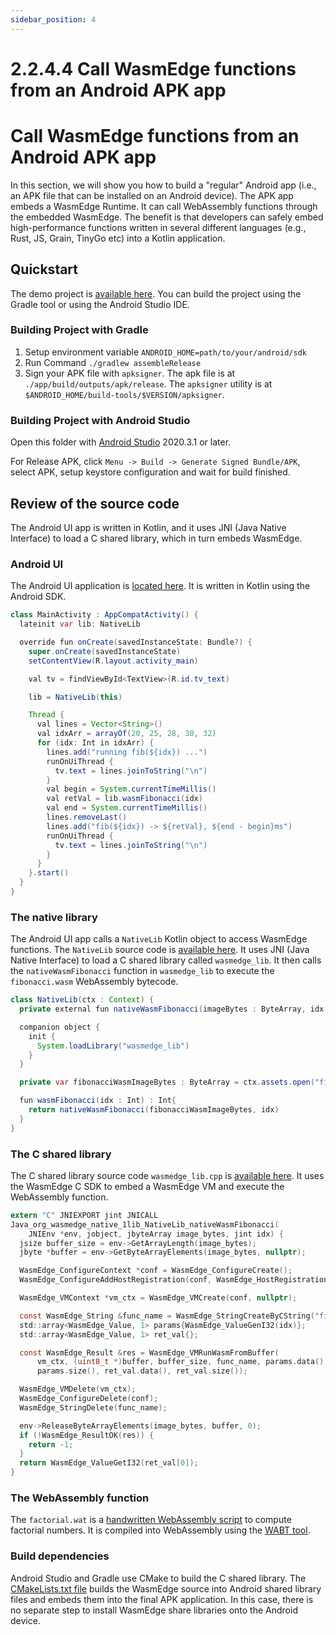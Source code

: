 ```yaml
---
sidebar_position: 4
---
```


# 2.2.4.4 Call WasmEdge functions from an Android APK app

# Call WasmEdge functions from an Android APK app

In this section, we will show you how to build a "regular" Android app (i.e., an APK file that can be installed on an Android device). The APK app embeds a WasmEdge Runtime. It can call WebAssembly functions through the embedded WasmEdge. The benefit is that developers can safely embed high-performance functions written in several different languages (e.g., Rust, JS, Grain, TinyGo etc) into a Kotlin application.

## Quickstart

The demo project is [available here](https://github.com/WasmEdge/WasmEdge/tree/master/utils/android/app). You can build the project using the Gradle tool or using the Android Studio IDE.

### Building Project with Gradle

1. Setup environment variable `ANDROID_HOME=path/to/your/android/sdk`
2. Run Command `./gradlew assembleRelease`
3. Sign your APK file with `apksigner`. The apk file is at `./app/build/outputs/apk/release`. The `apksigner` utility is at `$ANDROID_HOME/build-tools/$VERSION/apksigner`.

### Building Project with Android Studio

Open this folder with [Android Studio](https://developer.android.com/studio) 2020.3.1 or later.

For Release APK, click `Menu -> Build -> Generate Signed Bundle/APK`, select APK, setup keystore configuration and wait for build finished.

## Review of the source code

The Android UI app is written in Kotlin, and it uses JNI (Java Native Interface) to load a C shared library, which in turn embeds WasmEdge.

### Android UI

The Android UI application is [located here](https://github.com/WasmEdge/WasmEdge/blob/master/utils/android/app/app/src/main/java/org/wasmedge/example_app/MainActivity.kt). It is written in Kotlin using the Android SDK.

```java
class MainActivity : AppCompatActivity() {
  lateinit var lib: NativeLib

  override fun onCreate(savedInstanceState: Bundle?) {
    super.onCreate(savedInstanceState)
    setContentView(R.layout.activity_main)

    val tv = findViewById<TextView>(R.id.tv_text)

    lib = NativeLib(this)

    Thread {
      val lines = Vector<String>()
      val idxArr = arrayOf(20, 25, 28, 30, 32)
      for (idx: Int in idxArr) {
        lines.add("running fib(${idx}) ...")
        runOnUiThread {
          tv.text = lines.joinToString("\n")
        }
        val begin = System.currentTimeMillis()
        val retVal = lib.wasmFibonacci(idx)
        val end = System.currentTimeMillis()
        lines.removeLast()
        lines.add("fib(${idx}) -> ${retVal}, ${end - begin}ms")
        runOnUiThread {
          tv.text = lines.joinToString("\n")
        }
      }
    }.start()
  }
}
```

### The native library

The Android UI app calls a `NativeLib` Kotlin object to access WasmEdge functions. The `NativeLib` source code is [available here](https://github.com/WasmEdge/WasmEdge/blob/master/utils/android/app/lib/src/main/java/org/wasmedge/native_lib/NativeLib.kt). It uses JNI (Java Native Interface) to load a C shared library called `wasmedge_lib`. It then calls the `nativeWasmFibonacci` function in `wasmedge_lib` to execute the `fibonacci.wasm` WebAssembly bytecode.

```java
class NativeLib(ctx : Context) {
  private external fun nativeWasmFibonacci(imageBytes : ByteArray, idx : Int ) : Int

  companion object {
    init {
      System.loadLibrary("wasmedge_lib")
    }
  }

  private var fibonacciWasmImageBytes : ByteArray = ctx.assets.open("fibonacci.wasm").readBytes()

  fun wasmFibonacci(idx : Int) : Int{
    return nativeWasmFibonacci(fibonacciWasmImageBytes, idx)
  }
}
```

### The C shared library

The C shared library source code `wasmedge_lib.cpp` is [available here](https://github.com/WasmEdge/WasmEdge/blob/master/utils/android/app/lib/src/main/cpp/wasmedge_lib.cpp). It uses the WasmEdge C SDK to embed a WasmEdge VM and execute the WebAssembly function.

```c
extern "C" JNIEXPORT jint JNICALL
Java_org_wasmedge_native_1lib_NativeLib_nativeWasmFibonacci(
    JNIEnv *env, jobject, jbyteArray image_bytes, jint idx) {
  jsize buffer_size = env->GetArrayLength(image_bytes);
  jbyte *buffer = env->GetByteArrayElements(image_bytes, nullptr);

  WasmEdge_ConfigureContext *conf = WasmEdge_ConfigureCreate();
  WasmEdge_ConfigureAddHostRegistration(conf, WasmEdge_HostRegistration_Wasi);

  WasmEdge_VMContext *vm_ctx = WasmEdge_VMCreate(conf, nullptr);

  const WasmEdge_String &func_name = WasmEdge_StringCreateByCString("fib");
  std::array<WasmEdge_Value, 1> params{WasmEdge_ValueGenI32(idx)};
  std::array<WasmEdge_Value, 1> ret_val{};

  const WasmEdge_Result &res = WasmEdge_VMRunWasmFromBuffer(
      vm_ctx, (uint8_t *)buffer, buffer_size, func_name, params.data(),
      params.size(), ret_val.data(), ret_val.size());

  WasmEdge_VMDelete(vm_ctx);
  WasmEdge_ConfigureDelete(conf);
  WasmEdge_StringDelete(func_name);

  env->ReleaseByteArrayElements(image_bytes, buffer, 0);
  if (!WasmEdge_ResultOK(res)) {
    return -1;
  }
  return WasmEdge_ValueGetI32(ret_val[0]);
}
```

### The WebAssembly function

The `factorial.wat` is a [handwritten WebAssembly script](https://github.com/WasmEdge/WasmEdge/blob/master/examples/wasm/fibonacci.wat) to compute factorial numbers. It is compiled into WebAssembly using the [WABT tool](https://github.com/WebAssembly/wabt).

### Build dependencies

Android Studio and Gradle use CMake to build the C shared library. The [CMakeLists.txt file](https://github.com/WasmEdge/WasmEdge/blob/master/utils/android/app/lib/src/main/cpp/CMakeLists.txt) builds the WasmEdge source into Android shared library files and embeds them into the final APK application. In this case, there is no separate step to install WasmEdge share libraries onto the Android device.
